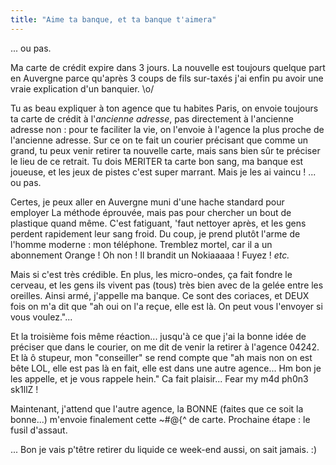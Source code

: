 ```yaml
---
title: "Aime ta banque, et ta banque t'aimera"
---
```


... ou pas.

Ma carte de crédit expire dans 3 jours. La nouvelle est toujours quelque part
en Auvergne parce qu'après 3 coups de fils sur-taxés j'ai enfin pu avoir une
vraie explication d'un banquier. \o/

Tu as beau expliquer à ton agence que tu habites Paris, on envoie toujours ta
carte de crédit à l'_ancienne adresse_, pas directement à l'ancienne adresse
non : pour te faciliter la vie, on l'envoie à l'agence la plus proche de
l'ancienne adresse. Sur ce on te fait un courier précisant que comme un grand,
tu peux venir retirer ta nouvelle carte, mais sans bien sûr te préciser le
lieu de ce retrait. Tu dois MERITER ta carte bon sang, ma banque est joueuse,
et les jeux de pistes c'est super marrant. Mais je les ai vaincu ! ... ou pas.

Certes, je peux aller en Auvergne muni d'une hache standard pour employer La
méthode éprouvée, mais pas pour chercher un bout de plastique quand même.
C'est fatiguant, 'faut nettoyer après, et les gens perdent rapidement leur
sang froid. Du coup, je prend plutôt l'arme de l'homme moderne : mon
téléphone. Tremblez mortel, car il a un abonnement Orange ! Oh non ! Il
brandit un Nokiaaaaa ! Fuyez ! _etc._

Mais si c'est très crédible. En plus, les micro-ondes, ça fait fondre le
cerveau, et les gens ils vivent pas (tous) très bien avec de la gelée entre
les oreilles. Ainsi armé, j'appelle ma banque. Ce sont des coriaces, et DEUX
fois on m'a dit que "ah oui on l'a reçue, elle est là. On peut vous l'envoyer
si vous voulez."...

Et la troisième fois même réaction... jusqu'à ce que j'ai la bonne idée de
préciser que dans le courier, on me dit de venir la retirer à l'agence 04242.
Et là ô stupeur, mon "conseiller" se rend compte que "ah mais non on est bête
LOL, elle est pas là en fait, elle est dans une autre agence... Hm bon je les
appelle, et je vous rappele hein." Ca fait plaisir... Fear my m4d ph0n3 sk1llZ
!

Maintenant, j'attend que l'autre agence, la BONNE (faites que ce soit la
bonne...) m'envoie finalement cette ~#@{^ de carte. Prochaine étape : le fusil
d'assaut.

... Bon je vais p'têtre retirer du liquide ce week-end aussi, on sait jamais.
:)

